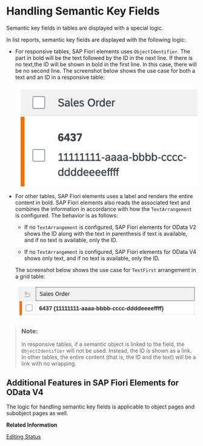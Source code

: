 <!-- loioaa2793cd877a4ecebc35d335920ee145 -->

# Handling Semantic Key Fields

Semantic key fields in tables are displayed with a special logic.

In list reports, semantic key fields are displayed with the following logic:

-   For responsive tables, SAP Fiori elements uses `ObjectIdentifier`. The part in bold will be the text followed by the ID in the next line. If there is no text,the ID will be shown in bold in the first line. In this case, there will be no second line. The screenshot below shows the use case for both a text and an ID in a responsive table:

    ![](images/Semantic_Key_Fields_in_a_Table_Text_and_ID_d58b9d9.png)

-   For other tables, SAP Fiori elements uses a label and renders the entire content in bold. SAP Fiori elements also reads the associated text and combines the information in accordance with how the `TextArrangement` is configured. The behavior is as follows:

    -   If no `TextArrangement` is configured, SAP Fiori elements for OData V2 shows the ID along with the text in parenthesis if text is available, and if no text is available, only the ID.

    -   If no `TextArrangement` is configured, SAP Fiori elements for OData V4 shows only text, and if no text is available, only the ID.


    The screenshot below shows the use case for `TextFirst` arrangement in a grid table:

    ![](images/Semantic_Key_Fields_in_a_Table_TextFirst_40b9a46.png)


> ### Note:  
> In responsive tables, if a semantic object is linked to the field, the `ObjectIdentifier` will not be used. Instead, the ID is shown as a link. In other tables, the entire content \(that is, the ID and the text\) will be a link with no wrapping.



<a name="loioaa2793cd877a4ecebc35d335920ee145__section_pvt_y54_npb"/>

## Additional Features in SAP Fiori Elements for OData V4

The logic for handling semantic key fields is applicable to object pages and subobject pages as well.

**Related Information**  


[Editing Status](editing-status-668ea18.md "The editing status reflects the state of the object or entry in terms of the processing cycle. For example, it can give the user information about whether the item can be accessed, or about its level of completion.")

